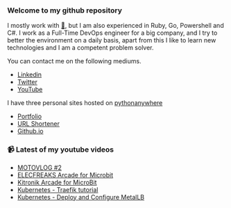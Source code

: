 ### Welcome to my github repository

I mostly work with [:snake:](https://www.python.org/), but I am also experienced in Ruby, Go, Powershell and C#. I work as a Full-Time DevOps engineer for a big company, and I try to better the environment on a daily basis, apart from this I like to learn new technologies and I am a competent problem solver.

You can contact me on the following mediums.
- [Linkedin](https://www.linkedin.com/in/r3ap3rpy)
- [Twitter](https://twitter.com/r3ap3rpy)
- [YouTube](https://www.youtube.com/channel/UC1qkMXH8d2I9DDAtBSeEHqg)

I have three personal sites hosted on [pythonanywhere](https://www.pythonanywhere.com/)
- [Portfolio](http://r3ap3rpy.pythonanywhere.com/)
- [URL Shortener](http://shortenpy.pythonanywhere.com/)
- [Github.io](https://r3ap3rpy.github.io/)

### :video_camera: Latest of my youtube videos
<!-- YOUTUBE:START -->
- [MOTOVLOG #2](https://www.youtube.com/watch?v=eYpLbFEQ100)
- [ELECFREAKS Arcade for Microbit](https://www.youtube.com/watch?v=sOuQkvSm6TU)
- [Kitronik Arcade for MicroBit](https://www.youtube.com/watch?v=ARYEhOXBMkM)
- [Kubernetes - Traefik tutorial](https://www.youtube.com/watch?v=SdD1njsA_2U)
- [Kubernetes - Deploy and Configure MetalLB](https://www.youtube.com/watch?v=KmJihStdQHI)
<!-- YOUTUBE:END -->

